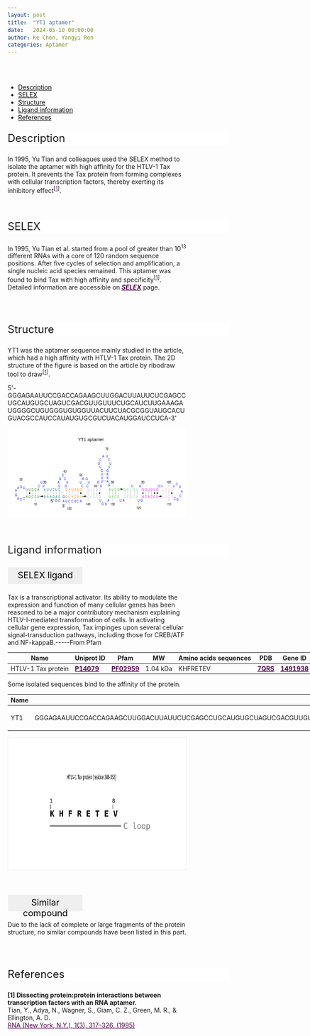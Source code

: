 ```yaml
---
layout: post
title:  "YT1 aptamer"
date:   2024-05-10 00:00:00
author: Ke Chen, Yangyi Ren
categories: Aptamer
---
```

<!--p style="font-size: 24px"><strong>Keywords: </strong> <br/></p>
<font ><strong>small molecule, Synthetic, dyes, PubChem CID 25863</strong></font >
<br /-->

<html>
<head>
  <title>横向排列的点击按钮</title>
  <style>
    /* 按钮容器样式 */
    .button-container {
      display: flex;
      justify-content: left;
      align-items: center;
      height: 50px;
    }
    /* 按钮样式 */
    .button {
      display: block;
      padding: 10px;
      font-size:24px;
      margin-right: 10px;
      text-align: center;
      background-color: #ffffff;
      color: #520049;
      text-decoration: none;
      border: 1px solid #520049;
      border-radius: 5px;
    }
    /* 鼠标悬停样式 */
    .button:hover {
      background-color: #c9c5c5;
      cursor: pointer;
    }
  </style>
</head>
</html>

<html lang="zh-cn">
<head>
<meta charset="utf-8"> 
<style>
   .header_box {
    display: block;
    font-size: 24px;
    background-color: #ffffff;
    text-decoration: none;
    border-radius: 1px;
    width: 500px;
    border-width: 1px 1px 2px 1px;
    border-color: #ffffff #ffffff #ffffff #ffffff;
}
.blowheader_box{
    display: block;
      padding: 6px;
      font-size:20px;
      margin-right: 10px;
      text-align: center;
      background-color: #efefef;
      color: #000000;
      text-decoration: none;
      border: 1px solid #ffffff;
      border-radius: 1px;
      width:170px;
      height:40px;
  }
  .box_style{
    background: #ffffff;
  }
  blockquote {
  margin: 0 0 0px;
  }
</style>
</head>
<br>
<br>


<div class="side-nav">
<ul>
    <div class="side-nav-item"><li><a href="#description" style="color: #000000;">Description</a></li></div>
    <div class="side-nav-item"><li><a href="#SELEX" style="color: #000000;">SELEX</a></li></div>
    <div class="side-nav-item"><li><a href="#Structure" style="color: #000000;">Structure</a></li></div>
    <div class="side-nav-item"><li><a href="#ligand-recognition" style="color: #000000;">Ligand information</a></li></div>
    <div class="side-nav-item"><li><a href="#references" style="color: #000000;">References</a></li></div>
    </ul>
</div>


<font ><p class="header_box" id="description">Description</p></font>
<font >In 1995, Yu Tian and colleagues used the SELEX method to isolate the aptamer with high affinity for the HTLV-1 Tax protein. It prevents the Tax protein from forming complexes with cellular transcription factors, thereby exerting its inhibitory effect<sup>[<a href="#ref1" style="color:#520049">1</a>]</sup>.<br></font>
<br>
<br>


<p class="header_box" id="SELEX">SELEX</p>
<p>In 1995, Yu Tian et al. started from a pool of greater than 10<sup>13</sup> different RNAs with a core of 120 random sequence positions. After five cycles of selection and amplification, a single nucleic acid species remained. This aptamer was found to bind Tax with high affinity and specificity<sup>[<a href="#ref1" style="color:#520049">1</a>]</sup>.<br>
Detailed information are accessible on <a href="{{ site.url }}{{ site.baseurl }}/SELEX" target="_blank" style="color:#520049"><b><i>SELEX</i></b></a> page.</p>
<br>
<br>


<p class="header_box" id="Structure">Structure</p>
<font>YT1 was the aptamer sequence mainly studied in the article, which had a high affinity with HTLV-1 Tax protein. The 2D structure of the figure is based on the article by ribodraw tool to draw<sup>[<a href="#ref1" style="color:#520049">1</a>]</sup>.<br></font>
<font><p>5'-GGGAGAAUUCCGACCAGAAGCUUGGACUUAUUCUCGAGCCUGCAUGUGCUAGUCGACGUUGUUUCUGCAUCUUGAAAGAUGGGGCUGUGGGUGUGGUUACUUCUACGCGGUAUGCACUGUACGCCAUCCAUAUGUGCGUCUACAUGGAUCCUCA-3'</p></font>
<img src="/images/2D/YT1_aptamer_2D.svg" alt="drawing" style="width:800px;display:block;margin:0 auto;border-radius:0;" class="img-responsive">
<div style="display: flex; justify-content: center;">   
</div>
<br>
<br>




<font ><p class="header_box" id="ligand-recognition">Ligand information</p></font>  

<p class="blowheader_box">SELEX ligand</p>
<p>Tax is a transcriptional activator. Its ability to modulate the expression and function of many cellular genes has been reasoned to be a major contributory mechanism explaining HTLV-I-mediated transformation of cells. In activating cellular gene expression, Tax impinges upon several cellular signal-transduction pathways, including those for CREB/ATF and NF-kappaB.-----From Pfam</p>
<table class="table table-bordered" style="table-layout:fixed;width:1000px;margin-left:auto;margin-right:auto;" >
  <thead>
      <tr>
        <th onclick="sortTable(0)">Name</th>
        <th onclick="sortTable(1)">Uniprot ID</th>
        <th onclick="sortTable(2)">Pfam</th>
        <th onclick="sortTable(3)">MW</th>
        <th onclick="sortTable(4)">Amino acids sequences</th>
        <th onclick="sortTable(5)">PDB</th>
        <th onclick="sortTable(6)">Gene ID</th>
      </tr>
  </thead>
    <tbody>
      <tr>
        <td name="td0">HTLV-1 Tax protein</td>
        <td name="td1"><a href="https://www.uniprot.org/uniprotkb/P14079/entry" target="_blank" style="color:#520049"><b>P14079</b></a></td>
        <td name="td2"><a href="https://www.ebi.ac.uk/interpro/entry/pfam/PF02959/" target="_blank" style="color:#520049"><b>PF02959</b></a></td>
        <td name="td3">1.04 kDa</td>
        <td name="td4">KHFRETEV</td>
        <td name="td5"><a href="https://www.rcsb.org/structure/7QRS" target="_blank" style="color:#520049"><b>7QRS</b></a></td>
        <td name="td6"><a href="https://www.ncbi.nlm.nih.gov/gene/1491938" target="_blank" style="color:#520049"><b>1491938</b></a></td>
      </tr>
	  </tbody>
  </table>
<p>Some isolated sequences bind to the affinity of the protein.</p>
<table class="table table-bordered" style="table-layout:fixed;width:1000px;margin-left:auto;margin-right:auto;" >
  <thead>
      <tr>
        <th onclick="sortTable(0)">Name</th>
        <th onclick="sortTable(1)">Sequence</th>
        <th onclick="sortTable(2)">Ligand</th>
        <th onclick="sortTable(3)">Affinity</th>
      </tr>
  </thead>
    <tbody>
      <tr>
        <td name="td0">YT1</td>
        <td name="td1">GGGAGAAUUCCGACCAGAAGCUUGGACUUAUUCUCGAGCCUGCAUGUGCUAGUCGACGUUGUUUCUGCAUCUUGAAAGAUGGGGCUGUGGGUGUGGUUACUUCUACGCGGUAUGCACUGUACGCCAUCCAUAUGUGCGUCUACAUGGAUCCUCA</td>
        <td name="td2">HTLV-1 Tax protein</td>
        <td name="td3">70 nM</td>
      </tr>
	  </tbody>
  </table>
<div style="display: flex; justify-content: center;"></div>
<img src="/images/SELEX_ligand/YT1_aptamer_SELEX_ligand.svg" alt="drawing" style="width:1000px;height:300px;border:solid 1px #efefef!important;display:block;margin:0 auto;border-radius:0;" class="img-responsive">
<div style="display: flex; justify-content: center;"></div>
<br>
<br>

<p class="blowheader_box">Similar compound</p>                    
<font><p>Due to the lack of complete or large fragments of the protein structure, no similar compounds have been listed in this part.</p></font>
<br>
<br>

                 
<p class="header_box" id="references">References</p>
                
<a id="ref1"></a><font><strong>[1] Dissecting protein:protein interactions between transcription factors with an RNA aptamer.</strong></font><br />
Tian, Y., Adya, N., Wagner, S., Giam, C. Z., Green, M. R., & Ellington, A. D.<br />
<a href="https://pubmed.ncbi.nlm.nih.gov/7489503/" target="_blank" style="color:#520049" >RNA (New York, N.Y.), 1(3), 317–326.  (1995)</a>
<br/>



<html lang="en">
    <head>
      <meta charset="utf-8" />
      <meta name="viewport" content="width=device-width, user-scalable=no, minimum-scale=1.0, maximum-scale=1.0">
      <meta http-equiv="X-UA-Compatible" content="IE=edge">
      <!-- Molstar CSS & JS -->
      <link rel="stylesheet" type="text/css" href="https://www.ebi.ac.uk/pdbe/pdb-component-library/css/pdbe-molstar-1.2.1.css">
      <script src="/js/mol/ro_pdbe-molstar-plugin-1.2.1.js"></script>
        <style>
          * {
              margin: 0;
              padding: 0;
              box-sizing: border-box;
          }
          .msp-plugin ::-webkit-scrollbar-thumb {
              background-color: #474748  !important;
          }
          .msp-plugin .msp-layout-standard {
              border: 1px solid #efefef;
          }
          .viewerSection1 {
            padding-top: 0px;
          }
          .controlsSection1 {
            width: 300px;
              display: flex;
              float:left;
              padding: 0px 0 0 0;
              height:25px;
            }
            .controlBox1 {
              border: 0px solid lightgray;
              padding: 0px;
              margin-bottom: 0px;
            }
          #myViewer1{
            float:left;
            width:500px;
            height: 500px;
            position:relative;
          }
        </style>
    </head>
    <script>
      var viewerInstance1 = new PDBeMolstarPlugin();
      var options1 = {
        customData:{
        url:'/pdbfiles/1RAW-3D.pdb',
        format: 'pdb'},
        expanded: false,
        hideControls: true,
        bgColor: {r:255, g:255, b:255},
        }
      var viewerContainer1 = document.getElementById('myViewer1');
      viewerInstance1.render(viewerContainer1, options1);
  window.addEventListener('load', function() {
    var colorSelectionButton1 = document.querySelector('.controlsSection1 button');
    colorSelectionButton1.click();
  });
    </script>
    </html>
